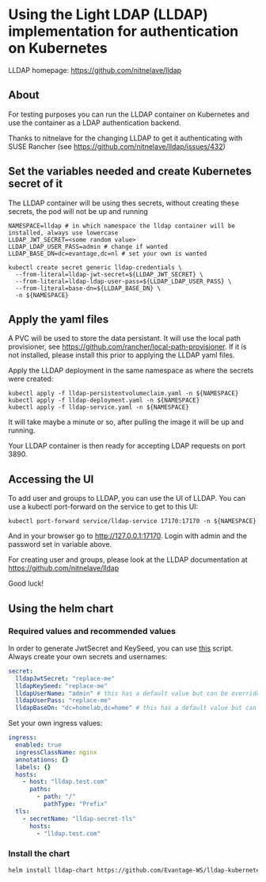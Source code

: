 # Using the Light LDAP (LLDAP) implementation for authentication on Kubernetes

LLDAP homepage: https://github.com/nitnelave/lldap

## About

For testing purposes you can run the LLDAP container on Kubernetes and use the
container as a LDAP authentication backend.

Thanks to nitnelave for the changing LLDAP to get it authenticating with SUSE
Rancher (see https://github.com/nitnelave/lldap/issues/432)

## Set the variables needed and create Kubernetes secret of it

The LLDAP container will be using thes secrets, without creating these
secrets, the pod will not be up and running

```
NAMESPACE=lldap # in which namespace the lldap container will be installed, always use lowercase
LLDAP_JWT_SECRET=<some random value>
LLDAP_LDAP_USER_PASS=admin # change if wanted
LLDAP_BASE_DN=dc=evantage,dc=nl # set your own is wanted

kubectl create secret generic lldap-credentials \
  --from-literal=lldap-jwt-secret=${LLDAP_JWT_SECRET} \
  --from-literal=lldap-ldap-user-pass=${LLDAP_LDAP_USER_PASS} \
  --from-literal=base-dn=${LLDAP_BASE_DN} \
  -n ${NAMESPACE}
```

## Apply the yaml files

A PVC will be used to store the data persistant. It will use the local path provisioner,
see https://github.com/rancher/local-path-provisioner. If it is not installed, please
install this prior to applying the LLDAP yaml files.

Apply the LLDAP deployment in the same namespace as where the secrets were created:

```
kubectl apply -f lldap-persistentvolumeclaim.yaml -n ${NAMESPACE}
kubectl apply -f lldap-deployment.yaml -n ${NAMESPACE}
kubectl apply -f lldap-service.yaml -n ${NAMESPACE}
```

It will take maybe a minute or so, after pulling the image it will be up and running.

Your LLDAP container is then ready for accepting LDAP requests on port 3890.

## Accessing the UI

To add user and groups to LLDAP, you can use the UI of LLDAP. You can use a kubectl
port-forward on the service to get to this UI:
```
kubectl port-forward service/lldap-service 17170:17170 -n ${NAMESPACE}
```

And in your browser go to http://127.0.0.1:17170. Login with admin and the password set in variable above.

For creating user and groups, please look at the LLDAP documentation at https://github.com/nitnelave/lldap

Good luck!

## Using the helm chart

### Required values and recommended values

In order to generate JwtSecret and KeySeed, you can use [this](https://github.com/lldap/lldap/blob/main/generate_secrets.sh) script. Always create your own secrets and usernames:
```yaml
secret:
  lldapJwtSecret: "replace-me"
  lldapKeySeed: "replace-me"
  lldapUserName: "admin" # this has a default value but can be overridden
  lldapUserPass: "replace-me"
  lldapBaseDn: "dc=homelab,dc=home" # this has a default value but can be overridden
```

Set your own ingress values:
```yaml
ingress:
  enabled: true
  ingressClassName: nginx
  annotations: {}
  labels: {}
  hosts:
    - host: "lldap.test.com"
      paths:
        - path: "/"
          pathType: "Prefix"
  tls:
    - secretName: "lldap-secret-tls"
      hosts:
        - "lldap.test.com"
```

### Install the chart

```bash
helm install lldap-chart https://github.com/Evantage-WS/lldap-kubernetes/releases/download/lldap-chart-0.3.4/lldap-chart-0.3.4.tgz
```
